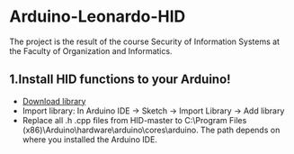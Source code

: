 # Arduino-Leonardo-HID
The project is the result of the course Security of Information Systems at the Faculty of Organization and Informatics.

## 1.Install HID functions to your Arduino!
* [Download library](https://github.com/NicoHood/HID)
* Import library: In Arduino IDE -> Sketch -> Import Library -> Add library
* Replace all .h .cpp files from HID-master to C:\Program Files (x86)\Arduino\hardware\arduino\cores\arduino. The path depends on where you installed the Arduino IDE.
